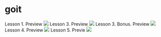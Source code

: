 # goit
Lesson 1. Preview
![](https://cloud.githubusercontent.com/assets/4981121/10548845/2a8ddae4-7446-11e5-99ad-8575f26d756e.png)
Lesson 3. Preview
![](https://cloud.githubusercontent.com/assets/4981121/10798273/897fdf94-7daf-11e5-9ae3-fabff8124460.png)
Lesson 3. Bonus. Preview
![](https://cloud.githubusercontent.com/assets/4981121/10905133/fb904900-8220-11e5-9512-d5a8f799ae91.png)
Lesson 4. Preview
![](https://cloud.githubusercontent.com/assets/4981121/10863543/7afb68e0-7fd9-11e5-9799-1d1cedfa05e9.png)
Lesson 5. Previe
![](https://cloud.githubusercontent.com/assets/4981121/11115940/88e7056a-8937-11e5-8232-6f3bba391705.png)
